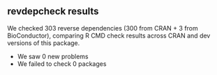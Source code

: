 ## revdepcheck results

We checked 303 reverse dependencies (300 from CRAN + 3 from BioConductor), comparing R CMD check results across CRAN and dev versions of this package.

 * We saw 0 new problems
 * We failed to check 0 packages

